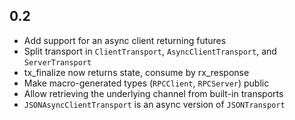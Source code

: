## 0.2
 * Add support for an async client returning futures
 * Split transport in `ClientTransport`, `AsyncClientTransport`, and `ServerTransport`
 * tx\_finalize now returns state, consume by rx\_response
 * Make macro-generated types (`RPCClient`, `RPCServer`) public
 * Allow retrieving the underlying channel from built-in transports
 * `JSONAsyncClientTransport` is an async version of `JSONTransport`
